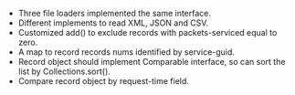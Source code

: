 * Three file loaders implemented the same interface.
* Different implements to read XML, JSON and CSV.
* Customized add() to exclude records with packets-serviced equal to zero.
* A map to record records nums identified by service-guid.
* Record object should implement Comparable interface, so can sort the list by Collections.sort().
* Compare record object by request-time field.